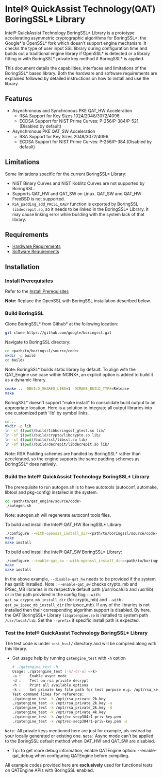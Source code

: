 # Intel® QuickAssist Technology(QAT) BoringSSL* Library
Intel® QuickAssist Technology BoringSSL* Library is a prototype accelerating asymmetric cryptographic algorithms for BoringSSL*, the Google*'s OpenSSL* fork which doesn't support engine mechanism. It checks the type of user input SSL library during configuration time and builds out a traditional engine library if OpenSSL* is detected or a library fitting in with BoringSSL* private key method if BoringSSL* is applied.

This document details the capabilities, interfaces and limitations of the BoringSSL* based library. Both the hardware and software requirements are explained followed by detailed instructions on how to install and use the library.

## Features
- Asynchronous and Synchronous PKE QAT_HW Acceleration
  - RSA Support for Key Sizes 1024/2048/3072/4096.
  - ECDSA Support for NIST Prime Curves: P-256/P-384/P-521.(Disabled by default)
- Asynchronous PKE QAT_SW Acceleration
  - RSA Support for Key Sizes 2048/3072/4096.
  - ECDSA Support for NIST Prime Curves: P-256/P-384.(Disabled by default)

## Limitations
Some limitations specific for the current BoringSSL* Library:
* NIST Binary Curves and NIST Koblitz Curves are not supported by BoringSSL.
* Supports QAT_HW and QAT_SW on Linux. QAT_SW and QAT_HW FreeBSD is not supported.
* `RSA_padding_add_PKCS1_OAEP` function is exported by BoringSSL `libdecrepit.so`,
so it needs to be linked in the BoringSSL* Library. It may cause linking error while
building with the system lack of that library.

## Requirements
- [Hardware Requirements](hardware_requirements.md)
- [Software Requirements](software_requirements.md)

## Installation
### Install Prerequisites
Refer to the [Install Prerequisites](../README.md##installation-instructions)

**Note:** Replace the OpenSSL with BoringSSL installation described below.

### Build BoringSSL

Clone BoringSSL* from Github* at the following location:
```bash
git clone https://github.com/google/boringssl.git
```

Navigate to BoringSSL directory:
```bash
cd <path/to/boringssl/source/code>
mkdir -p build
cd build/
```

Note: BoringSSL* builds static library by default. To align with the QAT_Engine use case within NGINX*, an explicit option is added to build it as a dynamic library.
  ```bash
  cmake .. -DBUILD_SHARED_LIBS=1 -DCMAKE_BUILD_TYPE=Release
  make
  ```

BoringSSL* doesn't support "make install" to consolidate build output to an appropriate location. Here is a solution to integrate all output libraries into one customized path 'lib' by symbol links.
  ```bash
  cd ..
  mkdir -p lib
  ln -sf $(pwd)/build/libboringssl_gtest.so lib/
  ln -sf $(pwd)/build/crypto/libcrypto.so lib/
  ln -sf $(pwd)/build/ssl/libssl.so lib/
  ln -sf $(pwd)/build/decrepit/libdecrepit.so lib/
  ```

Note: RSA Padding schemes are handled by BoringSSL* rather than accelerated, so the engine supports the same padding schemes as BoringSSL* does natively.

### Build the Intel® QuickAssist Technology BoringSSL* Library

  The prerequisite to run autogen.sh is to have autotools (autoconf, automake, libtool and pkg-config) installed in the system.
  ```bash
  cd <path/to/qat_engine/source/code>
  ./autogen.sh
  ```
  Note: autogen.sh will regenerate autoconf tools files.

  To build and install the Intel® QAT_HW BoringSSL* Library:
  ```bash
  ./configure --with-openssl_install_dir=<path/to/boringssl/source/code> --with-qat_hw_dir=<path/to/qat/driver>
  make
  make install
  ```
  To build and install the Intel® QAT_SW BoringSSL* Library:
  ```bash
  ./configure --enable-qat_sw --with-openssl_install_dir=<path/to/boringssl/source/code>
  make
  make install
  ```
  In the above example, `--disable-qat_hw` needs to be provided if the system
  has qatlib installed.
  Note : `--enable-qat_sw` checks crypto_mb and IPSec_MB libraries in its
  respective default path (/usr/local/lib and /usr/lib) or in the path provided
  in the config flag `--with-qat_sw_crypto_mb_install_dir` (for crypto_mb) and
  `--with-qat_sw_ipsec_mb_install_dir` (for ipsec_mb). If any of the libraries
  is not installed then their corresponding algorithm support is disabled.
  By here, the QAT BoringSSL* Library `libqatengine.so` is installed to system path `/usr/local/lib`. Set the `--prefix` if specific install path is expected.

### Test the Intel® QuickAssist Technology BoringSSL* Library

The test code is under `test_bssl/` directory and will be compiled along with this library.

- Get usage help by running `qatengine_test` with `-h` option
    ```bash
    # ./qatengine_test -h
    Usage: ./qatengine_test [-h/-d/-a] <-k>
    -a :    Enable async mode
    -d :    Test on rsa private decrypt
    -h :    Print all available options
    -k :    Set private key file path for test purpose e.g. /opt/rsa_key.pmem
    Test command lines for reference:
    ./qatengine_test -k /opt/rsa_private_2k.key
    ./qatengine_test -k /opt/rsa_private_2k.key -a
    ./qatengine_test -k /opt/rsa_private_2k.key -d
    ./qatengine_test -k /opt/rsa_private_4k.key
    ./qatengine_test -k /opt/ec-secp384r1-priv-key.pem
    ./qatengine_test -k /opt/ec-secp384r1-priv-key.pem -a
  ```
`Note:` All private keys mentioned here are just for example, pls instead by your locally generated or existing one.
`Note:` Async mode can't be applied to the BoringSSL default method when QAT_HW and QAT_SW are disabled.

- Tip: to get more debug information, enable QATEngine option: --enable-qat_debug when configuring QATEngine before compiling.

All example codes provided here are __exclusively__ used for functional tests on QATEngine APIs with BoringSSL enabled.
